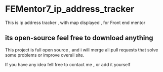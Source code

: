 # FEMentor7_ip_address_tracker
This is ip address tracker , with map displayed , for Front end mentor

## its open-source feel free to download anything
This project is full open source , and i will merge all pull requests that solve some problems or improve overall site.

If you have any idea fell free to contact me , or add it yourself


